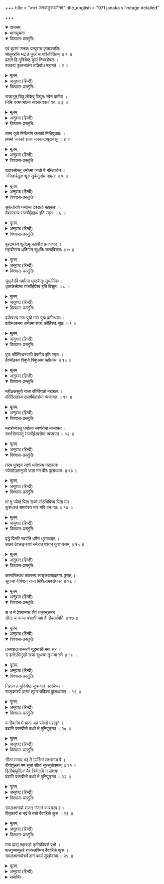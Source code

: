 +++
title = "०७१ जनककुलवर्णनम्"
title_english = "071 janaka s lineage detailed"

+++
<details open><summary>वाचनम्</summary>
<div caption="श्रीराम-हरिसीताराममूर्ति-घनपाठिभ्यां वचनम्" class="audioEmbed" src="https://archive.org/download/Ramayana-recitation-Sriram-harisItArAmamUrti-Ghanapaati-v2/Kanda_1/Kanda_1_BK-071-Janaka_Kula_Vruththanthaha.mp3"></div>
</details>

<details><summary>भागसूचना</summary>

71. राजा जनकका अपने कुलका परिचय देते हुए श्रीराम और लक्ष्मणके लिये क्रमशः सीता और ऊर्मिलाको देनेकी प्रतिज्ञा करना
</details>

<details open><summary>विश्वास-प्रस्तुतिः</summary>

एवं ब्रुवाणं जनकः प्रत्युवाच कृताञ्जलिः ।  
श्रोतुमर्हसि भद्रं ते कुलं नः परिकीर्तितम् ॥ १ ॥  
प्रदाने हि मुनिश्रेष्ठ कुलं निरवशेषतः ।  
वक्तव्यं कुलजातेन तन्निबोध महामते ॥ २ ॥
</details>

<details><summary>मूलम्</summary>

एवं ब्रुवाणं जनकः प्रत्युवाच कृताञ्जलिः ।  
श्रोतुमर्हसि भद्रं ते कुलं नः परिकीर्तितम् ॥ १ ॥  
प्रदाने हि मुनिश्रेष्ठ कुलं निरवशेषतः ।  
वक्तव्यं कुलजातेन तन्निबोध महामते ॥ २ ॥
</details>

<details><summary>अनुवाद (हिन्दी)</summary>

महर्षि वसिष्ठ जब इस प्रकार इक्ष्वाकुवंशका परिचय दे चुके, तब राजा जनकने हाथ जोड़कर उनसे कहा—‘मुनिश्रेष्ठ! आपका भला हो । अब हम भी अपने कुलका परिचय दे रहे हैं, सुनिये । महामते! कुलीन पुरुषके लिये कन्यादानके समय अपने कुलका पूर्णरूपेण परिचय देना आवश्यक है; अतः आप सुननेकी कृपा करें ॥ १-२ ॥
</details>

<details open><summary>विश्वास-प्रस्तुतिः</summary>

राजाभूत् त्रिषु लोकेषु विश्रुतः स्वेन कर्मणा ।  
निमिः परमधर्मात्मा सर्वसत्त्ववतां वरः ॥ ३ ॥
</details>

<details><summary>मूलम्</summary>

राजाभूत् त्रिषु लोकेषु विश्रुतः स्वेन कर्मणा ।  
निमिः परमधर्मात्मा सर्वसत्त्ववतां वरः ॥ ३ ॥
</details>

<details><summary>अनुवाद (हिन्दी)</summary>

‘प्राचीन कालमें निमि नामक एक परम धर्मात्मा राजा हुए हैं, जो सम्पूर्ण धैर्यशाली महापुरुषोंमें श्रेष्ठ तथा अपने पराक्रमसे तीनों लोकोंमें विख्यात थे ॥ ३ ॥
</details>

<details open><summary>विश्वास-प्रस्तुतिः</summary>

तस्य पुत्रो मिथिर्नाम जनको मिथिपुत्रकः ।  
प्रथमो जनको राजा जनकादप्युदावसुः ॥ ४ ॥
</details>

<details><summary>मूलम्</summary>

तस्य पुत्रो मिथिर्नाम जनको मिथिपुत्रकः ।  
प्रथमो जनको राजा जनकादप्युदावसुः ॥ ४ ॥
</details>

<details><summary>अनुवाद (हिन्दी)</summary>

‘उनके मिथि नामक एक पुत्र हुआ । मिथिके पुत्रका नाम जनक हुआ । ये ही हमारे कुलमें पहले जनक हुए हैं (इन्हींके नामपर हमारे वंशका प्रत्येक राजा ‘जनक’ कहलाता है) । जनकसे उदावसुका जन्म हुआ ॥ ४ ॥
</details>

<details open><summary>विश्वास-प्रस्तुतिः</summary>

उदावसोस्तु धर्मात्मा जातो वै नन्दिवर्धनः ।  
नन्दिवर्धसुतः शूरः सुकेतुर्नाम नामतः ॥ ५ ॥
</details>

<details><summary>मूलम्</summary>

उदावसोस्तु धर्मात्मा जातो वै नन्दिवर्धनः ।  
नन्दिवर्धसुतः शूरः सुकेतुर्नाम नामतः ॥ ५ ॥
</details>

<details><summary>अनुवाद (हिन्दी)</summary>

‘उदावसुसे धर्मात्मा नन्दिवर्धन उत्पन्न हुए । नन्दिवर्धनके शूरवीर पुत्रका नाम सुकेतु हुआ ॥ ५ ॥
</details>

<details open><summary>विश्वास-प्रस्तुतिः</summary>

सुकेतोरपि धर्मात्मा देवरातो महाबलः ।  
देवरातस्य राजर्षेर्बृहद्रथ इति स्मृतः ॥ ६ ॥
</details>

<details><summary>मूलम्</summary>

सुकेतोरपि धर्मात्मा देवरातो महाबलः ।  
देवरातस्य राजर्षेर्बृहद्रथ इति स्मृतः ॥ ६ ॥
</details>

<details><summary>अनुवाद (हिन्दी)</summary>

‘सुकेतुके भी देवरात नामक पुत्र हुआ । देवरात महान् बलवान् और धर्मात्मा थे । राजर्षि देवरातके बृहद्रथ नामसे प्रसिद्ध एक पुत्र हुआ ॥ ६ ॥
</details>

<details open><summary>विश्वास-प्रस्तुतिः</summary>

बृहद्रथस्य शूरोऽभून्महावीरः प्रतापवान् ।  
महावीरस्य धृतिमान् सुधृतिः सत्यविक्रमः ॥ ७ ॥
</details>

<details><summary>मूलम्</summary>

बृहद्रथस्य शूरोऽभून्महावीरः प्रतापवान् ।  
महावीरस्य धृतिमान् सुधृतिः सत्यविक्रमः ॥ ७ ॥
</details>

<details><summary>अनुवाद (हिन्दी)</summary>

‘बृहद्रथके पुत्र महावीर हुए, जो शूर और प्रतापी थे । महावीरके सुधृति हुए, जो धैर्यवान् और सत्यपराक्रमी थे ॥ ७ ॥
</details>

<details open><summary>विश्वास-प्रस्तुतिः</summary>

सुधृतेरपि धर्मात्मा धृष्टकेतुः सुधार्मिकः ।  
धृष्टकेतोश्च राजर्षेर्हर्यश्व इति विश्रुतः ॥ ८ ॥
</details>

<details><summary>मूलम्</summary>

सुधृतेरपि धर्मात्मा धृष्टकेतुः सुधार्मिकः ।  
धृष्टकेतोश्च राजर्षेर्हर्यश्व इति विश्रुतः ॥ ८ ॥
</details>

<details><summary>अनुवाद (हिन्दी)</summary>

‘सुधृतिके भी धर्मात्मा धृष्टकेतु हुए, जो परम धार्मिक थे । राजर्षि धृष्टकेतुका पुत्र हर्यश्व नामसे विख्यात हुआ ॥ ८ ॥
</details>

<details open><summary>विश्वास-प्रस्तुतिः</summary>

हर्यश्वस्य मरुः पुत्रो मरोः पुत्रः प्रतीन्धकः ।  
प्रतीन्धकस्य धर्मात्मा राजा कीर्तिरथः सुतः ॥ ९ ॥
</details>

<details><summary>मूलम्</summary>

हर्यश्वस्य मरुः पुत्रो मरोः पुत्रः प्रतीन्धकः ।  
प्रतीन्धकस्य धर्मात्मा राजा कीर्तिरथः सुतः ॥ ९ ॥
</details>

<details><summary>अनुवाद (हिन्दी)</summary>

‘हर्यश्वके पुत्र मरु, मरुके पुत्र प्रतीन्धक तथा प्रतीन्धकके पुत्र धर्मात्मा राजा कीर्तिरथ हुए ॥ ९ ॥
</details>

<details open><summary>विश्वास-प्रस्तुतिः</summary>

पुत्रः कीर्तिरथस्यापि देवमीढ इति स्मृतः ।  
देवमीढस्य विबुधो विबुधस्य महीध्रकः ॥ १० ॥
</details>

<details><summary>मूलम्</summary>

पुत्रः कीर्तिरथस्यापि देवमीढ इति स्मृतः ।  
देवमीढस्य विबुधो विबुधस्य महीध्रकः ॥ १० ॥
</details>

<details><summary>अनुवाद (हिन्दी)</summary>

‘कीर्तिरथके पुत्र देवमीढ नामसे विख्यात हुए । देवमीढके विबुध और विबुधके पुत्र महीध्रक हुए ॥ १० ॥
</details>

<details open><summary>विश्वास-प्रस्तुतिः</summary>

महीध्रकसुतो राजा कीर्तिरातो महाबलः ।  
कीर्तिरातस्य राजर्षेर्महारोमा व्यजायत ॥ ११ ॥
</details>

<details><summary>मूलम्</summary>

महीध्रकसुतो राजा कीर्तिरातो महाबलः ।  
कीर्तिरातस्य राजर्षेर्महारोमा व्यजायत ॥ ११ ॥
</details>

<details><summary>अनुवाद (हिन्दी)</summary>

‘महीध्रकके पुत्र महाबली राजा कीर्तिरात हुए । राजर्षि कीर्तिरातके महारोमा नामक पुत्र उत्पन्न हुआ ॥
</details>

<details open><summary>विश्वास-प्रस्तुतिः</summary>

महारोम्णस्तु धर्मात्मा स्वर्णरोमा व्यजायत ।  
स्वर्णरोम्णस्तु राजर्षेर्ह्रस्वरोमा व्यजायत ॥ १२ ॥
</details>

<details><summary>मूलम्</summary>

महारोम्णस्तु धर्मात्मा स्वर्णरोमा व्यजायत ।  
स्वर्णरोम्णस्तु राजर्षेर्ह्रस्वरोमा व्यजायत ॥ १२ ॥
</details>

<details><summary>अनुवाद (हिन्दी)</summary>

‘महारोमासे धर्मात्मा स्वर्णरोमाका जन्म हुआ । राजर्षि स्वर्णरोमासे ह्रस्वरोमा उत्पन्न हुए ॥ १२ ॥
</details>

<details open><summary>विश्वास-प्रस्तुतिः</summary>

तस्य पुत्रद्वयं राज्ञो धर्मज्ञस्य महात्मनः ।  
ज्येष्ठोऽहमनुजो भ्राता मम वीरः कुशध्वजः ॥ १३ ॥
</details>

<details><summary>मूलम्</summary>

तस्य पुत्रद्वयं राज्ञो धर्मज्ञस्य महात्मनः ।  
ज्येष्ठोऽहमनुजो भ्राता मम वीरः कुशध्वजः ॥ १३ ॥
</details>

<details><summary>अनुवाद (हिन्दी)</summary>

‘धर्मज्ञ महात्मा राजा ह्रस्वरोमाके दो पुत्र उत्पन्न हुए, जिनमें ज्येष्ठ तो मैं ही हूँ और कनिष्ठ मेरा छोटा भाई वीर कुशध्वज है ॥ १३ ॥
</details>

<details open><summary>विश्वास-प्रस्तुतिः</summary>

मां तु ज्येष्ठं पिता राज्ये सोऽभिषिच्य पिता मम ।  
कुशध्वजं समावेश्य भारं मयि वनं गतः ॥ १४ ॥
</details>

<details><summary>मूलम्</summary>

मां तु ज्येष्ठं पिता राज्ये सोऽभिषिच्य पिता मम ।  
कुशध्वजं समावेश्य भारं मयि वनं गतः ॥ १४ ॥
</details>

<details><summary>अनुवाद (हिन्दी)</summary>

‘मेरे पिता मुझ ज्येष्ठ पुत्रको राज्यपर अभिषिक्त करके कुशध्वजका सारा भार मुझे सौंपकर वनमें चले गये ॥
</details>

<details open><summary>विश्वास-प्रस्तुतिः</summary>

वृद्धे पितरि स्वर्याते धर्मेण धुरमावहम् ।  
भ्रातरं देवसङ्काशं स्नेहात् पश्यन् कुशध्वजम् ॥ १५ ॥
</details>

<details><summary>मूलम्</summary>

वृद्धे पितरि स्वर्याते धर्मेण धुरमावहम् ।  
भ्रातरं देवसङ्काशं स्नेहात् पश्यन् कुशध्वजम् ॥ १५ ॥
</details>

<details><summary>अनुवाद (हिन्दी)</summary>

‘वृद्ध पिताके स्वर्गगामी हो जानेपर अपने देवतुल्य भाई कुशध्वजको स्नेह-दृष्टिसे देखता हुआ मैं इस राज्यका भार धर्मके अनुसार वहन करने लगा ॥ १५ ॥
</details>

<details open><summary>विश्वास-प्रस्तुतिः</summary>

कस्यचित्त्वथ कालस्य साङ्काश्यादागतः पुरात् ।  
सुधन्वा वीर्यवान् राजा मिथिलामवरोधकः ॥ १६ ॥
</details>

<details><summary>मूलम्</summary>

कस्यचित्त्वथ कालस्य साङ्काश्यादागतः पुरात् ।  
सुधन्वा वीर्यवान् राजा मिथिलामवरोधकः ॥ १६ ॥
</details>

<details><summary>अनुवाद (हिन्दी)</summary>

‘कुछ कालके अनन्तर पराक्रमी राजा सुधन्वाने सांकाश्य नगरसे आकर मिथिलाको चारों ओरसे घेर लिया ॥ १६ ॥
</details>

<details open><summary>विश्वास-प्रस्तुतिः</summary>

स च मे प्रेषयामास शैवं धनुरनुत्तमम् ।  
सीता च कन्या पद्माक्षी मह्यं वै दीयतामिति ॥ १७ ॥
</details>

<details><summary>मूलम्</summary>

स च मे प्रेषयामास शैवं धनुरनुत्तमम् ।  
सीता च कन्या पद्माक्षी मह्यं वै दीयतामिति ॥ १७ ॥
</details>

<details><summary>अनुवाद (हिन्दी)</summary>

‘उसने मेरे पास दूत भेजकर कहलाया कि ‘तुम शिवजीके परम उत्तम धनुष तथा अपनी कमलनयनी कन्या सीताको मेरे हवाले कर दो’ ॥ १७ ॥
</details>

<details open><summary>विश्वास-प्रस्तुतिः</summary>

तस्याप्रदानान्महर्षे युद्धमासीन्मया सह ।  
स हतोऽभिमुखो राजा सुधन्वा तु मया रणे ॥ १८ ॥
</details>

<details><summary>मूलम्</summary>

तस्याप्रदानान्महर्षे युद्धमासीन्मया सह ।  
स हतोऽभिमुखो राजा सुधन्वा तु मया रणे ॥ १८ ॥
</details>

<details><summary>अनुवाद (हिन्दी)</summary>

‘महर्षे! मैंने उसकी माँग पूरी नहीं की । इसलिये मेरे साथ उसका युद्ध हुआ । उस संग्राममें सम्मुख युद्ध करता हुआ राजा सुधन्वा मेरे हाथसे मारा गया ॥ १८ ॥
</details>

<details open><summary>विश्वास-प्रस्तुतिः</summary>

निहत्य तं मुनिश्रेष्ठ सुधन्वानं नराधिपम् ।  
साङ्काश्ये भ्रातरं शूरमभ्यषिञ्चं कुशध्वजम् ॥ १९ ॥
</details>

<details><summary>मूलम्</summary>

निहत्य तं मुनिश्रेष्ठ सुधन्वानं नराधिपम् ।  
साङ्काश्ये भ्रातरं शूरमभ्यषिञ्चं कुशध्वजम् ॥ १९ ॥
</details>

<details><summary>अनुवाद (हिन्दी)</summary>

‘मुनिश्रेष्ठ! राजा सुधन्वाका वध करके मैंने सांकाश्य नगरके राज्यपर अपने शूरवीर भ्राता कुशध्वजको अभिषिक्त कर दिया ॥ १९ ॥
</details>

<details open><summary>विश्वास-प्रस्तुतिः</summary>

कनीयानेष मे भ्राता अहं ज्येष्ठो महामुने ।  
ददामि परमप्रीतो वध्वौ ते मुनिपुङ्गव ॥ २० ॥
</details>

<details><summary>मूलम्</summary>

कनीयानेष मे भ्राता अहं ज्येष्ठो महामुने ।  
ददामि परमप्रीतो वध्वौ ते मुनिपुङ्गव ॥ २० ॥
</details>

<details><summary>अनुवाद (हिन्दी)</summary>

‘महामुने! ये मेरे छोटे भाई कुशध्वज हैं और मैं इनका बड़ा भाई हूँ । मुनिवर! मैं बड़ी प्रसन्नताके साथ आपको दो बहुएँ प्रदान करता हूँ ॥ २० ॥
</details>

<details open><summary>विश्वास-प्रस्तुतिः</summary>

सीतां रामाय भद्रं ते ऊर्मिलां लक्ष्मणाय वै ।  
वीर्यशुल्कां मम सुतां सीतां सुरसुतोपमाम् ॥ २१ ॥  
द्वितीयामूर्मिलां चैव त्रिर्वदामि न संशयः ।  
ददामि परमप्रीतो वध्वौ ते मुनिपुङ्गव ॥ २२ ॥
</details>

<details><summary>मूलम्</summary>

सीतां रामाय भद्रं ते ऊर्मिलां लक्ष्मणाय वै ।  
वीर्यशुल्कां मम सुतां सीतां सुरसुतोपमाम् ॥ २१ ॥  
द्वितीयामूर्मिलां चैव त्रिर्वदामि न संशयः ।  
ददामि परमप्रीतो वध्वौ ते मुनिपुङ्गव ॥ २२ ॥
</details>

<details><summary>अनुवाद (हिन्दी)</summary>

‘आपका भला हो! मैं सीताको श्रीरामके लिये और ऊर्मिलाको लक्ष्मणके लिये समर्पित करता हूँ । पराक्रम ही जिसको पानेका शुल्क (शर्त) था, उस देवकन्याके समान सुन्दरी अपनी प्रथम पुत्री सीताको श्रीरामके लिये तथा दूसरी पुत्री ऊर्मिलाको लक्ष्मणके लिये दे रहा हूँ । मैं इस बातको तीन बार दुहराता हूँ, इसमें संशय नहीं है । मुनिप्रवर! मैं परम प्रसन्न होकर आपको दो बहुएँ दे रहा हूँ’ ॥ २१-२२ ॥
</details>

<details open><summary>विश्वास-प्रस्तुतिः</summary>

रामलक्ष्मणयो राजन् गोदानं कारयस्व ह ।  
पितृकार्यं च भद्रं ते ततो वैवाहिकं कुरु ॥ २३ ॥
</details>

<details><summary>मूलम्</summary>

रामलक्ष्मणयो राजन् गोदानं कारयस्व ह ।  
पितृकार्यं च भद्रं ते ततो वैवाहिकं कुरु ॥ २३ ॥
</details>

<details><summary>अनुवाद (हिन्दी)</summary>

(वसिष्ठजीसे ऐसा कहकर राजा जनकने महाराज दशरथसे कहा—) ‘राजन्! अब आप श्रीराम और लक्ष्मणके मंगलके लिये इनसे गोदान करवाइये, आपका कल्याण हो । नान्दीमुख श्राद्धका कार्य भी सम्पन्न कीजिये । इसके बाद विवाहका कार्य आरम्भ कीजियेगा ॥ २३ ॥
</details>

<details open><summary>विश्वास-प्रस्तुतिः</summary>

मघा ह्यद्य महाबाहो तृतीयदिवसे प्रभो ।  
फल्गुन्यामुत्तरे राजंस्तस्मिन् वैवाहिकं कुरु ।  
रामलक्ष्मणयोरर्थे दानं कार्यं सुखोदयम् ॥ २४ ॥
</details>

<details><summary>मूलम्</summary>

मघा ह्यद्य महाबाहो तृतीयदिवसे प्रभो ।  
फल्गुन्यामुत्तरे राजंस्तस्मिन् वैवाहिकं कुरु ।  
रामलक्ष्मणयोरर्थे दानं कार्यं सुखोदयम् ॥ २४ ॥
</details>

<details><summary>अनुवाद (हिन्दी)</summary>

‘महाबाहो! प्रभो! आज मघा नक्षत्र है । राजन्! आजके तीसरे दिन उत्तरा-फाल्गुनी नक्षत्रमें वैवाहिक कार्य कीजियेगा । आज श्रीराम और लक्ष्मणके अभ्युदयके लिये (गो, भूमि, तिल और सुवर्ण आदिका) दान कराना चाहिये; क्योंकि वह भविष्यमें सुख देनेवाला होता है’ ॥ २४ ॥
</details>

<details><summary>समाप्तिः</summary>

इत्यार्षे श्रीमद्रामायणे वाल्मीकीये आदिकाव्ये बालकाण्डे एकसप्ततितमः सर्गः ॥ ७१ ॥  
इस प्रकार श्रीवाल्मीकिनिर्मित आर्षरामायण आदिकाव्यके बालकाण्डमें इकहत्तरवाँ सर्ग पूरा हुआ ॥ ७१ ॥
</details>

